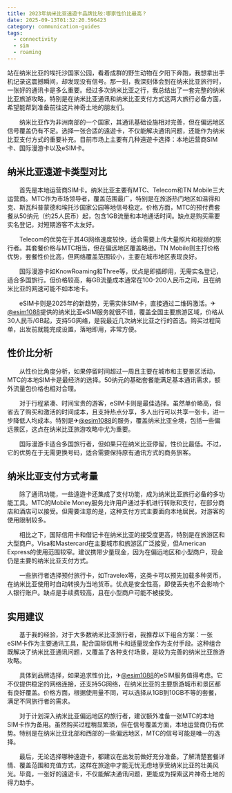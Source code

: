 ```yaml
---
title: 2023年纳米比亚遠遊卡品牌比较:哪家性价比最高？
date: 2025-09-13T01:32:20.596423
category: communication-guides
tags:
  - connectivity
  - sim
  - roaming
---
```


站在纳米比亚的埃托沙国家公园，看着成群的野生动物在夕阳下奔跑，我想拿出手机记录这震撼瞬间，却发现没有信号。那一刻，我深刻体会到在纳米比亚旅行时，一张好的通讯卡是多么重要。经过多次纳米比亚之行，我总结出了一套完整的纳米比亚旅游攻略，特别是在纳米比亚通讯和纳米比亚支付方式这两大旅行必备方面，希望能帮到准备前往这片神奇土地的朋友们。

　　纳米比亚作为非洲南部的一个国家，其通讯基础设施相对完善，但在偏远地区信号覆盖仍有不足。选择一张合适的遠遊卡，不仅能解决通讯问题，还能作为纳米比亚支付方式的重要补充。目前市场上主要有几种遠遊卡选择：本地运营商SIM卡、国际漫游卡以及eSIM卡。

## 纳米比亚遠遊卡类型对比

　　首先是本地运营商SIM卡。纳米比亚主要有MTC、Telecom和TN Mobile三大运营商。MTC作为市场领导者，覆盖范围最广，特别是在旅游热门地区如温得和克、斯瓦科普蒙德和埃托沙国家公园等地信号稳定。价格方面，MTC的预付费套餐从50纳元（约25人民币）起，包含1GB流量和本地通话时间。缺点是购买需要实名登记，对短期游客不太友好。

　　Telecom的优势在于其4G网络速度较快，适合需要上传大量照片和视频的旅行者。其套餐价格与MTC相当，但在偏远地区覆盖略逊。TN Mobile则主打价格优势，套餐性价比高，但网络覆盖范围较小，主要在城市地区表现良好。

　　国际漫游卡如KnowRoaming和Three等，优点是即插即用，无需实名登记，适合多国旅行。但价格较高，每GB流量成本通常在100-200人民币之间，且在纳米比亚的网速可能不如本地卡。

　　eSIM卡则是2025年的新趋势，无需实体SIM卡，直接通过二维码激活。✈[@esim1088](https://t.me/s/esim1088)提供的纳米比亚eSIM服务就很不错，覆盖全国主要旅游区域，价格从30人民币/GB起，支持5G网络，是我最近几次纳米比亚之行的首选。购买过程简单，出发前就能完成设置，落地即用，非常方便。

## 性价比分析

　　从性价比角度分析，如果停留时间超过一周且主要在城市和主要景区活动，MTC的本地SIM卡是最经济的选择。50纳元的基础套餐能满足基本通讯需求，额外流量包价格也相对合理。

　　对于行程紧凑、时间宝贵的游客，eSIM卡则是最佳选择。虽然单价略高，但省去了购买和激活的时间成本，且支持热点分享，多人出行可以共享一张卡，进一步降低人均成本。特别是✈[@esim1088](https://t.me/s/esim1088)的服务，覆盖纳米比亚全境，包括一些偏远景区，这点在纳米比亚旅游攻略中尤为重要。

　　国际漫游卡适合多国旅行者，但如果只在纳米比亚停留，性价比最低。不过，它的优势在于无需更换号码，适合需要保持原有通讯方式的商务旅客。

## 纳米比亚支付方式考量

　　除了通讯功能，一些遠遊卡还集成了支付功能，成为纳米比亚旅行必备的多功能工具。MTC的Mobile Money服务允许用户通过手机进行转账和支付，在部分商店和酒店可以接受。但需要注意的是，这种支付方式主要面向本地居民，对游客的使用限制较多。

　　相比之下，国际信用卡和借记卡在纳米比亚的接受度更高，特别是在旅游区和大型商户。Visa和Mastercard在主要城市和旅游区广泛接受，但American Express的使用范围较窄。建议携带少量现金，因为在偏远地区和小型商户，现金仍是主要的纳米比亚支付方式。

　　一些旅行者选择预付旅行卡，如Travelex等，这类卡可以预先加载多种货币，在纳米比亚使用时自动转换为当地货币。优点是安全性高，即使丢失也不会影响个人银行账户。缺点是手续费较高，且在小型商户可能不被接受。

## 实用建议

　　基于我的经验，对于大多数纳米比亚旅行者，我推荐以下组合方案：一张eSIM卡作为主要通讯工具，配合国际信用卡和适量现金作为支付手段。这种组合既解决了纳米比亚通讯问题，又覆盖了各种支付场景，是较为完善的纳米比亚旅游攻略。

　　具体到品牌选择，如果追求性价比，✈[@esim1088](https://t.me/s/esim1088)的eSIM服务值得考虑。它不仅提供稳定的网络连接，还支持5G网络，在纳米比亚的主要旅游城市和景区都有良好覆盖。价格方面，根据使用量不同，可以选择从1GB到10GB不等的套餐，满足不同旅行者的需求。

　　对于计划深入纳米比亚偏远地区的旅行者，建议额外准备一张MTC的本地SIM卡作为备用。虽然购买过程稍显繁琐，但在信号覆盖方面，本地运营商仍有优势。特别是在纳米比亚北部和西部的一些偏远地区，MTC的信号可能是唯一的选择。

　　最后，无论选择哪种遠遊卡，都建议在出发前做好充分准备。了解清楚套餐详情、覆盖范围和充值方式，这样在旅途中才能无忧无虑地享受纳米比亚的壮美风光。毕竟，一张好的遠遊卡，不仅能解决通讯问题，更能成为探索这片神奇土地的得力助手。
